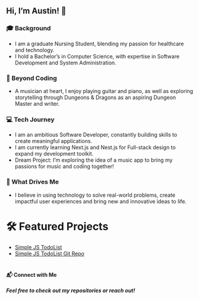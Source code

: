## **Hi, I’m Austin! 👋**

### 🎓 Background

- I am a graduate Nursing Student, blending my passion for healthcare and technology.
- I hold a Bachelor’s in Computer Science, with expertise in Software Development and System Administration.

### 🎵 Beyond Coding

- A musician at heart, I enjoy playing guitar and piano, as well as exploring storytelling through Dungeons & Dragons as an aspiring Dungeon Master and writer.

### 💻 Tech Journey

- I am an ambitious Software Developer, constantly building skills to create meaningful applications.
- I am currently learning Next.js and Nest.js for Full-stack design to expand my development toolkit.
- Dream Project: I’m exploring the idea of a music app to bring my passions for music and coding together!

### 🌟 What Drives Me

- I believe in using technology to solve real-world problems, create impactful user experiences and bring new and innovative ideas to life.

#

# 🛠️ Featured Projects

- [Simple JS TodoList](https://aparrish22.github.io/javascript-todolist/)
- [Simple JS TodoList Git Repo](../javascript-todolist)

#

#### 📬 Connect with Me

##### Feel free to check out my repositories or reach out!
